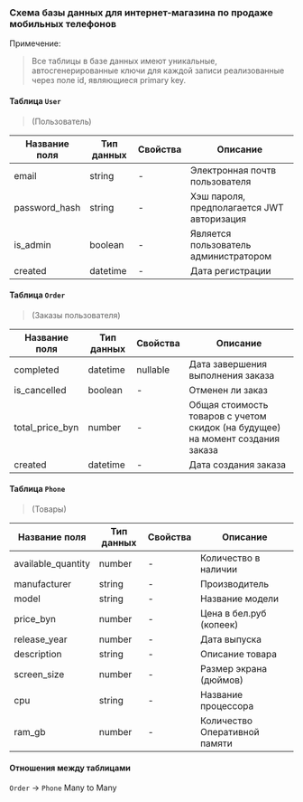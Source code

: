 ### Схема базы данных для интернет-магазина по продаже мобильных телефонов

Примечение:

> Все таблицы в базе данных имеют уникальные, автосгенерированные ключи
> для каждой записи реализованные через поле id, являющиеся primary key.

#### Таблица `User`

> (Пользователь)

| Название поля | Тип данных | Свойства | Описание                                   |
| ------------- | ---------- | -------- | ------------------------------------------ |
| email         | string     | -        | Электронная почтв пользователя             |
| password_hash | string     | -        | Хэш пароля, предполагается JWT авторизация |
| is_admin      | boolean    | -        | Является пользователь администратором      |
| created       | datetime   | -        | Дата регистрации                           |

#### Таблица `Order`

> (Заказы пользователя)

| Название поля   | Тип данных | Свойства | Описание                                                                       |
| --------------- | ---------- | -------- | ------------------------------------------------------------------------------ |
| completed       | datetime   | nullable | Дата завершения выполнения заказа                                              |
| is_cancelled    | boolean    | -        | Отменен ли заказ                                                               |
| total_price_byn | number     | -        | Общая стоимость товаров с учетом скидок (на будущее) на момент создания заказа |
| created         | datetime   | -        | Дата создания заказа                                                           |

#### Таблица `Phone`

> (Товары)

| Название поля      | Тип данных | Свойства | Описание                      |
| ------------------ | ---------- | -------- | ----------------------------- |
| available_quantity | number     | -        | Количество в наличии          |
| manufacturer       | string     | -        | Производитель                 |
| model              | string     | -        | Название модели               |
| price_byn          | number     | -        | Цена в бел.руб (копеек)       |
| release_year       | number     | -        | Дата выпуска                  |
| description        | string     | -        | Описание товара               |
| screen_size        | number     | -        | Размер экрана (дюймов)        |
| cpu                | string     | -        | Название процессора           |
| ram_gb             | number     | -        | Количество Оперативной памяти |

#### Отношения между таблицами

`Order` -> `Phone` Many to Many
